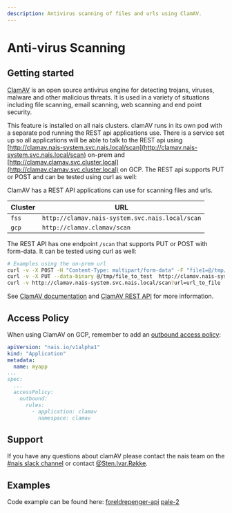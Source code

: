 ```yaml
---
description: Antivirus scanning of files and urls using ClamAV.
---
```


# Anti-virus Scanning

## Getting started

[ClamAV][clamav] is an open source antivirus engine for detecting trojans, viruses, malware and other malicious threats. It is used in a variety of situations including file scanning, email scanning, web scanning and end point security.

This feature is installed on all nais clusters. clamAV runs in its own pod with a separate pod running the REST api applications use. There is a service set up so all applications will be able to talk to the REST api using [http://clamav.nais-system.svc.nais.local/scan](http://clamav.nais-system.svc.nais.local/scan) on-prem and [http://clamav.clamav.svc.cluster.local](http://clamav.clamav.svc.cluster.local) on GCP. The REST api supports PUT or POST and can be tested using curl as well:

ClamAV has a REST API applications can use for scanning files and urls.

| Cluster | URL                                             |
|---------|-------------------------------------------------|
| `fss`   | `http://clamav.nais-system.svc.nais.local/scan` |
| `gcp`   | `http://clamav.clamav/scan`                     |

The REST API has one endpoint `/scan` that supports PUT or POST with form-data. It can be tested using curl as well:

```bash
# Examples using the on-prem url
curl -v -X POST -H "Content-Type: multipart/form-data" -F "file1=@/tmp/file_to_test"  http://clamav.nais-system.svc.nais.local/scan
curl -v -X PUT --data-binary @/tmp/file_to_test  http://clamav.nais-system.svc.nais.local/scan
curl -v http://clamav.nais-system.svc.nais.local/scan?url=url_to_file
```

See [ClamAV documentation][clamav-docs] and [ClamAV REST API][clamav-api] for more information.

[clamav]: https://www.clamav.net/
[clamav-docs]: https://docs.clamav.net/
[clamav-api]: https://github.com/navikt/muescheli

## Access Policy

When using ClamAV on GCP, remember to add an [outbound access policy](../nais-application/access-policy.md):

```yaml
apiVersion: "nais.io/v1alpha1"
kind: "Application"
metadata:
  name: myapp
...
spec:
  ...
  accessPolicy:
    outbound:
      rules:
        - application: clamav
          namespace: clamav
```

## Support

If you have any questions about clamAV please contact the nais team on the [#nais slack channel](https://nav-it.slack.com/messages/C5KUST8N6) or contact [@Sten.Ivar.Røkke](https://nav-it.slack.com/archives/D5KP2068Z).

## Examples

Code example can be found here: [foreldrepenger-api](https://github.com/navikt/foreldrepengesoknad-api/tree/master/src/main/java/no/nav/foreldrepenger/selvbetjening/vedlegg/virusscan) [pale-2](https://github.com/navikt/pale-2/blob/master/src/main/kotlin/no/nav/syfo/client/ClamAvClient.kt)

